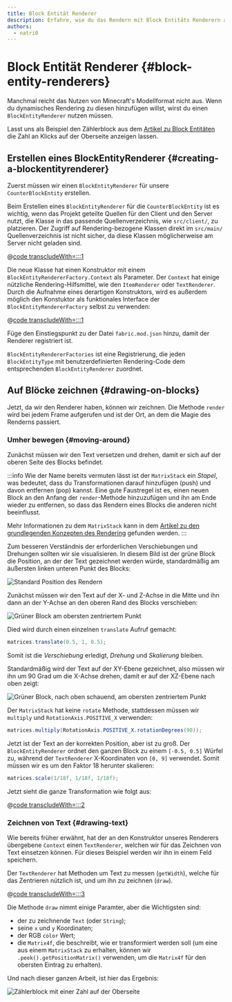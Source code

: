 ```yaml
---
title: Block Entität Renderer
description: Erfahre, wie du das Rendern mit Block Entitäts Renderern aufwerten kannst.
authors:
  - natri0
---
```


# Block Entität Renderer {#block-entity-renderers}

Manchmal reicht das Nutzen von Minecraft's Modellformat nicht aus. Wenn du dynamisches Rendering zu diesen hinzufügen willst, wirst du einen `BlockEntityRenderer` nutzen müssen.

Lasst uns als Beispiel den Zählerblock aus dem [Artikel zu Block Entitäten](../blocks/block-entities) die Zahl an Klicks auf der Oberseite anzeigen lassen.

## Erstellen eines BlockEntityRenderer {#creating-a-blockentityrenderer}

Zuerst müssen wir einen `BlockEntityRenderer` für unsere `CounterBlockEntity` erstellen.

Beim Erstellen eines `BlockEntityRenderer` für die `CounterBlockEntity` ist es wichtig, wenn das Projekt geteilte Quellen für den Client und den Server nutzt, die Klasse in das passende Quellenverzeichnis, wie `src/client/`, zu platzieren. Der Zugriff auf Rendering-bezogene Klassen direkt im `src/main/` Quellenverzeichnis ist nicht sicher, da diese Klassen möglicherweise am Server nicht geladen sind.

@[code transcludeWith=:::1](@/reference/latest/src/client/java/com/example/docs/rendering/blockentity/CounterBlockEntityRenderer.java)

Die neue Klasse hat einen Konstruktor mit einem `BlockEntityRendererFactory.Context` als Parameter. Der `Context` hat einige nützliche Rendering-Hilfsmittel, wie den `ItemRenderer` oder `TextRenderer`.
Durch die Aufnahme eines derartigen Konstruktors, wird es außerdem möglich den Konstuktor als funktionales Interface der `BlockEntityRendererFactory` selbst zu verwenden:

@[code transcludeWith=:::1](@/reference/latest/src/client/java/com/example/docs/FabricDocsBlockEntityRenderer.java)

Füge den Einstiegspunkt zu der Datei `fabric.mod.json` hinzu, damit der Renderer registriert ist.

`BlockEntityRendererFactories` ist eine Registrierung, die jeden `BlockEntityType` mit benutzerdefinierten Rendering-Code dem entsprechenden `BlockEntityRenderer` zuordnet.

## Auf Blöcke zeichnen {#drawing-on-blocks}

Jetzt, da wir den Renderer haben, können wir zeichnen. Die Methode `render` wird bei jedem Frame aufgerufen und ist der Ort, an dem die Magie des Renderns passiert.

### Umher bewegen {#moving-around}

Zunächst müssen wir den Text versetzen und drehen, damit er sich auf der oberen Seite des Blocks befindet.

:::info
Wie der Name bereits vermuten lässt ist der `MatrixStack` ein _Stapel_, was bedeutet, dass du Transformationen darauf hinzufügen (push) und davon entfernen (pop) kannst.
Eine gute Faustregel ist es, einen neuen Block an den Anfang der `render`-Methode hinzuzufügen und ihn am Ende wieder zu entfernen, so dass das Rendern eines Blocks die anderen nicht beeinflusst.

Mehr Informationen zu dem `MatrixStack` kann in dem [Artikel zu den grundlegenden Konzepten des Rendering](../rendering/basic-concepts) gefunden werden.
:::

Zum besseren Verständnis der erforderlichen Verschiebungen und Drehungen sollten wir sie visualisieren. In diesem Bild ist der grüne Block die Position, an der der Text gezeichnet werden würde, standardmäßig am äußersten linken unteren Punkt des Blocks:

![Standard Position des Rendern](/assets/develop/blocks/block_entity_renderer_1.png)

Zunächst müssen wir den Text auf der X- und Z-Achse in die Mitte und ihn dann an der Y-Achse an den oberen Rand des Blocks verschieben:

![Grüner Block am obersten zentriertem Punkt](/assets/develop/blocks/block_entity_renderer_2.png)

Died wird durch einen einzelnen `translate` Aufruf gemacht:

```java
matrices.translate(0.5, 1, 0.5);
```

Somit ist die _Verschiebung_ erledigt, _Drehung_ und _Skalierung_ bleiben.

Standardmäßig wird der Text auf der XY-Ebene gezeichnet, also müssen wir ihn um 90 Grad um die X-Achse drehen, damit er auf der XZ-Ebene nach oben zeigt:

![Grüner Block, nach oben schauend, am obersten zentriertem Punkt](/assets/develop/blocks/block_entity_renderer_3.png)

Der `MatrixStack` hat keine `rotate` Methode, stattdessen müssen wir `multiply` und `RotationAxis.POSITIVE_X` verwenden:

```java
matrices.multiply(RotationAxis.POSITIVE_X.rotationDegrees(90));
```

Jetzt ist der Text an der korrekten Position, aber ist zu groß. Der `BlockEntityRenderer` ordnet den ganzen Block zu einem `[-0.5, 0.5]` Würfel zu, während der `TextRenderer` X-Koordinaten von `[0, 9]` verwendet. Somit müssen wir es um den Faktor 18 herunter skalieren:

```java
matrices.scale(1/18f, 1/18f, 1/18f);
```

Jetzt sieht die ganze Transformation wie folgt aus:

@[code transcludeWith=:::2](@/reference/latest/src/client/java/com/example/docs/rendering/blockentity/CounterBlockEntityRenderer.java)

### Zeichnen von Text {#drawing-text}

Wie bereits früher erwähnt, hat der an den Konstruktor unseres Renderers übergebene `Context` einen `TextRenderer`, welchen wir für das Zeichnen von Text einsetzen können. Für dieses Beispiel werden wir ihn in einem Feld speichern.

Der `TextRenderer` hat Methoden um Text zu messen (`getWidth`), welche für das Zentrieren nützlich ist, und um ihn zu zeichnen (`draw`).

@[code transcludeWith=:::3](@/reference/latest/src/client/java/com/example/docs/rendering/blockentity/CounterBlockEntityRenderer.java)

Die Methode `draw` nimmt einige Paramter, aber die Wichtigsten sind:

- der zu zeichnende `Text` (oder `String`);
- seine `x` und `y` Koordinaten;
- der RGB `color` Wert;
- die `Matrix4f`, die beschreibt, wie er transformiert werden soll (um eine aus einem `MatrixStack` zu erhalten, können wir `.peek().getPositionMatrix()` verwenden, um die `Matrix4f` für den obersten Eintrag zu erhalten).

Und nach dieser ganzen Arbeit, ist hier das Ergebnis:

![Zählerblock mit einer Zahl auf der Oberseite](/assets/develop/blocks/block_entity_renderer_4.png)
